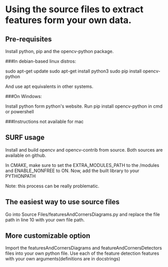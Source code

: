 # Using the source files to extract features form your own data.

## Pre-requisites

Install python, pip and the opencv-python package.

###In debian-based linux distros:

sudo apt-get update
sudo apt-get install python3
sudo pip install opencv-python

And use apt equivalents in other systems.

###On Windows:

Install python form python's website.
Run pip install opencv-python in cmd or powershell

###Instructions not available for mac

## SURF usage

Install and build opencv and opencv-contrib from source.
Both sources are available on github.

In CMAKE, make sure to set the EXTRA_MODULES_PATH to the <path to opencv-contrib>/modules and ENABLE_NONFREE to ON.
Now, add the built library to your PYTHONPATH

Note: this process can be really problematic.

## The easiest way to use source files

Go into Source Files/featuresAndCornersDiagrams.py and replace the file path in line 10 with your own file path.

## More customizable option

Import the featuresAndCornersDiagrams and featureAndCornersDetectors files into your own python file.
Use each of the feature detection features with your own arguments(definitions are in docstrings)
